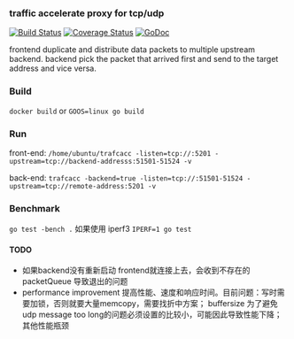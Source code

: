 ### traffic accelerate proxy for tcp/udp
[![Build Status](https://travis-ci.org/tomasen/trafcacc.svg?branch=master)](https://travis-ci.org/tomasen/trafcacc)
[![Coverage Status](https://coveralls.io/repos/tomasen/trafcacc/badge.svg?branch=master&service=github)](https://coveralls.io/github/tomasen/trafcacc?branch=master)
[![GoDoc](https://godoc.org/github.com/tomasen/trafcacc/v2?status.svg)](https://godoc.org/github.com/tomasen/trafcacc/v2)

frontend duplicate and distribute data packets to multiple upstream backend.
backend pick the packet that arrived first and send to the target address and
vice versa.

### Build

`docker build` or `GOOS=linux go build`

### Run

front-end:
`/home/ubuntu/trafcacc -listen=tcp://:5201 -upstream=tcp://backend-addresss:51501-51524 -v`

back-end:
`trafcacc -backend=true -listen=tcp://:51501-51524 -upstream=tcp://remote-address:5201 -v`


### Benchmark

`go test -bench .` 如果使用 iperf3 `IPERF=1 go test`

#### TODO

- 如果backend没有重新启动 frontend就连接上去，会收到不存在的packetQueue 导致退出的问题
- performance improvement 提高性能、速度和响应时间。目前问题：写时需要加锁，否则就要大量memcopy，需要找折中方案； buffersize 为了避免udp message too long的问题必须设置的比较小，可能因此导致性能下降；其他性能瓶颈
